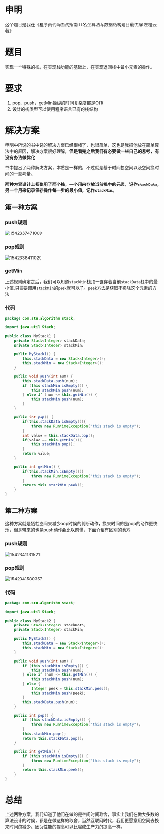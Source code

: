# 申明

这个题目是我在《程序员代码面试指南 IT名企算法与数据结构题目最优解 左程云著》

# 题目

实现一个特殊的栈，在实现栈功能的基础上，在实现返回栈中最小元素的操作。

# 要求

1.  pop，push，getMin操纵的时间复杂度都是O(1)
2. 设计的栈类型可以使用程序语言已有的栈结构

# 解决方案

申明中所说的书中说的解决方案已经很棒了，也很简单，这也是我把他放在简单算法中的原因，解决方案很好理解，**但是看完之后我们有必要做一些自己的思考，有没有办法做优化**

书中提出了两种解决方案，本质是一样的，不过就是基于时间换空间以及空间换时间的一些考量。

**两种方案设计上都使用了两个栈，一个用来存放当前栈中的元素，记作`stackData`,另一个用来记录保存操作每一步的最小值，记作`stackMin`。**

## 第一种方案

### push规则

![1542337471009](assets\1542337471009.png)

### pop规则

![1542338411029](assets\1542338411029.png)

### getMin

上述规则确定之后，我们可以知道`stackMin`栈顶一直存着当前`stackData`栈中的最小值.只需要调用`stackMin`的`peek`就可以了。`peek`方法是获取不移除这个元素的方法

### 代码

```java
package com.stu.algorithm.stack;

import java.util.Stack;

public class MyStack1 {
    private Stack<Integer> stackData;
    private Stack<Integer> stackMin;

    public MyStack1() {
        this.stackData = new Stack<Integer>();
        this.stackMin = new Stack<Integer>();
    }

    public void push(int num) {
        this.stackData.push(num);
        if (this.stackMin.isEmpty()) {
            this.stackMin.push(num);
        } else if (num <= this.getMin()) {
            this.stackMin.push(num);
        }
    }

    public int pop() {
        if(this.stackData.isEmpty()){
            throw new RuntimeException("this stack is empty");
        }
        int value = this.stackData.pop();
        if(value == this.getMin()){
            this.stackMin.pop();
        }
        return value;
    }

    public int getMin() {
        if(this.stackMin.isEmpty()){
            throw new RuntimeException("this stack is empty");
        }
        return this.stackMin.peek();
    }
}
```

## 第二种方案

这种方案就是牺牲空间来减少pop时候的判断动作，换来时间的是pop的动作更快乐，但是带来的也是push动作会比以前慢，下面介绍有区别的地方

### push规则

![1542341131521](assets\1542341131521.png)

### pop规则

![1542341580357](assets\1542341580357.png)

### 代码

```java
package com.stu.algorithm.stack;

import java.util.Stack;

public class MyStack2 {
    private Stack<Integer> stackData;
    private Stack<Integer> stackMin;

    public MyStack2() {
        this.stackData = new Stack<Integer>();
        this.stackMin = new Stack<Integer>();
    }

    public void push(int num) {
        if (this.stackMin.isEmpty()) {
            this.stackMin.push(num);
        } else if (num <= this.getMin()) {
            this.stackMin.push(num);
        } else {
            Integer peek = this.stackMin.peek();
            this.stackMin.push(peek);
        }
        this.stackData.push(num);
    }

    public int pop() {
        if (this.stackData.isEmpty()) {
            throw new RuntimeException("this stack is empty");
        }
        this.stackMin.pop();
        return this.stackData.pop();
    }

    public int getMin() {
        if (this.stackMin.isEmpty()) {
            throw new RuntimeException("this stack is empty");
        }
        return this.stackMin.peek();
    }
}

```

# 总结

上述两种方案，我们知道了他们在做的是空间时间取舍，事实上我们在做大多数的算法设计的时候，都是在做这样的取舍，当然互联网时代，我们更愿意用空间去换来时间的减少。因为性能的提高可以比喻成生产力的提高一样。



